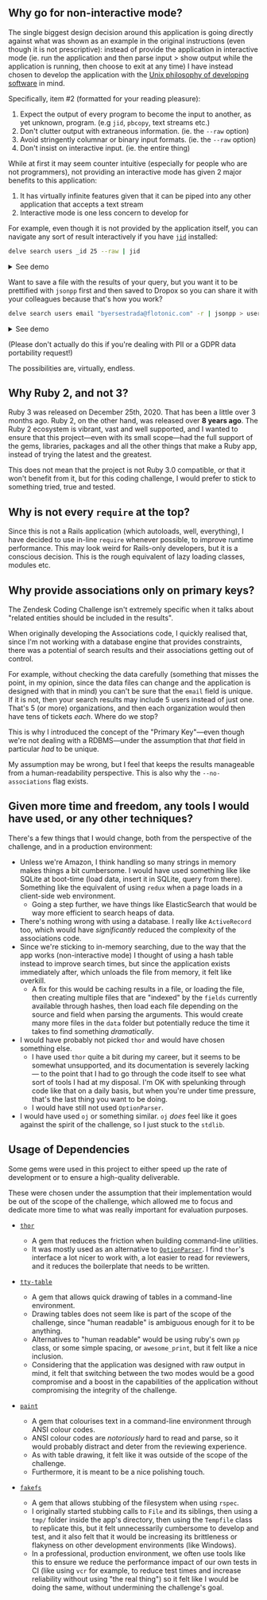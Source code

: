 
## Why go for non-interactive mode?

The single biggest design decision around this application is going directly against what was shown as an example
in the original instructions (even though it is not prescriptive): instead of provide the application in interactive
mode (ie. run the application and then parse input > show output while the application is running, then choose to exit
at any time) I have instead chosen to develop the application with the [Unix philosophy of developing software][unix philosophy]
in mind.

Specifically, item #2 (formatted for your reading pleasure):

1. Expect the output of every program to become the input to another, as yet unknown, program. (e.g `jid`, `pbcopy`, text streams etc.)
2. Don't clutter output with extraneous information. (ie. the `--raw` option)
3. Avoid stringently columnar or binary input formats. (ie. the `--raw` option)
4. Don't insist on interactive input. (ie. the entire thing)

While at first it may seem counter intuitive (especially for people who are not programmers), not providing an
interactive mode has given 2 major benefits to this application:

1. It has virtually infinite features given that it can be piped into any other application that accepts a text stream
2. Interactive mode is one less concern to develop for

For example, even though it is not provided by the application itself, you can navigate any sort of result interactively
if you have [`jid`][jid] installed:

```bash
delve search users _id 25 --raw | jid
```

<details>
  <summary>See demo</summary>
</details>

Want to save a file with the results of your query, but you want it to be prettified with `jsonpp` first and then saved
to Dropox so you can share it with your colleagues because that's how you work?

```bash
delve search users email "byersestrada@flotonic.com" -r | jsonpp > user.json && cp ./user.json ~/Dropbox/user.json
```

<details>
  <summary>See demo</summary>
</details>

(Please don't actually do this if you're dealing with PII or a GDPR data portability request!)

The possibilities are, virtually, endless.

## Why Ruby 2, and not 3?

Ruby 3 was released on December 25th, 2020. That has been a little over 3 months ago. Ruby 2, on the other hand, was
released over **8 years ago**. The Ruby 2 ecosystem is vibrant, vast and well supported, and I wanted to ensure that
this project—even with its small scope—had the full support of the gems, libraries, packages and all the other
things that make a Ruby app, instead of trying the latest and the greatest.

This does not mean that the project is not Ruby 3.0 compatible, or that it won't benefit from it, but for this
coding challenge, I would prefer to stick to something tried, true and tested.

## Why is not every `require` at the top?

Since this is not a Rails application (which autoloads, well, everything), I have decided to use in-line `require`
whenever possible, to improve runtime performance. This may look weird for Rails-only developers, but it is a conscious
decision. This is the rough equivalent of lazy loading classes, modules etc.

## Why provide associations only on primary keys?

The Zendesk Coding Challenge isn't extremely specific when it talks about "related entities should be included in the
results".

When originally developing the Associations code, I quickly realised that, since I'm not working with a database engine
that provides constraints, there was a potential of search results and their associations getting out of control.

For example, without checking the data carefully (something that misses the point, in my opinion, since the data files
can change and the application is designed with that in mind) you can't be sure that the `email` field is unique. If
it is not, then your search results may include 5 users instead of just one. That's 5 (or more) organizations, and then
each organization would then have tens of tickets _each_. Where do we stop?

This is why I introduced the concept of the "Primary Key"—even though we're not dealing with a RDBMS—under the
assumption that _that_ field in particular _had_ to be unique.

My assumption may be wrong, but I feel that keeps the results manageable from a human-readability perspective. This is
also why the `--no-associations` flag exists.

## Given more time and freedom, any tools I would have used, or any other techniques?

There's a few things that I would change, both from the perspective of the challenge, and in a production environment:

- Unless we're Amazon, I think handling so many strings in memory makes things a bit cumbersome. I would have used
something like like SQLite at boot-time (load data, insert it in SQLite, query from there). Something like the
equivalent of using `redux` when a page loads in a client-side web environment.
  - Going a step further, we have things like ElasticSearch that would be way more efficient to search heaps of data.
- There's nothing wrong with using a database. I really like `ActiveRecord` too, which would have _significantly_ reduced
the complexity of the associations code.
- Since we're sticking to in-memory searching, due to the way that the app works (non-interactive mode) I thought of using
a hash table instead to improve search times, but since the application exists immediately after, which unloads the file
from memory, it felt like overkill.
  - A fix for this would be caching results in a file, or loading the file, then creating 
  multiple files that are "indexed" by the `fields` currently available through hashes, then load each file depending
  on the source and field when parsing the arguments. This would create many more files in the `data` folder but
  potentially reduce the time it takes to find something _dramatically_.
- I would have probably not picked `thor` and would have chosen something else.
  - I have used `thor` quite a bit during my career, but it seems to be somewhat unsupported, and its documentation is
  severely lacking — to the point that I had to go through the code itself to see what sort of tools I had at my
  disposal. I'm OK with spelunking through code like that on a daily basis, but when you're under time pressure, that's
  the last thing you want to be doing.
  - I would have still not used `OptionParser`.
- I would have used `oj` or something similar. `oj` _does_ feel like it goes against the spirit of the challenge, so I
just stuck to the `stdlib`.

## Usage of Dependencies

Some gems were used in this project to either speed up the rate of development or to ensure a high-quality deliverable.

These were chosen under the assumption that their implementation would be out of the scope of the challenge, which
allowed me to focus and dedicate more time to what was really important for evaluation purposes.

- [`thor`][thor]
  - A gem that reduces the friction when building command-line utilities.
  - It was mostly used as an alternative to [`OptionParser`](optionparser). I find `thor`'s interface a lot nicer to
  work with, a lot easier to read for reviewers, and it reduces the boilerplate that needs to be written.

- [`tty-table`][tty-table]
  - A gem that allows quick drawing of tables in a command-line environment.
  - Drawing tables does not seem like is part of the scope of the challenge, since "human readable" is ambiguous enough
  for it to be anything.
  - Alternatives to "human readable" would be using ruby's own `pp` class, or some simple spacing, or `awesome_print`,
  but it felt like a nice inclusion.
  - Considering that the application was designed with raw output in mind, it felt that switching between the two modes
  would be a good compromise and a boost in the capabilities of the application without compromising the integrity of
  the challenge.

- [`paint`][paint]
  - A gem that colourises text in a command-line environment through ANSI colour codes.
  - ANSI colour codes are _notoriously_ hard to read and parse, so it would probably distract and deter from the
  reviewing experience.
  - As with table drawing, it felt like it was outside of the scope of the challenge.
  - Furthermore, it is meant to be a nice polishing touch.

- [`fakefs`][fakefs]
  - A gem that allows stubbing of the filesystem when using `rspec`.
  - I originally started stubbing calls to `File` and its siblings, then using a `tmp/` folder inside
  the app's directory, then using the `Tempfile` class to replicate this, but it felt unnecessarily cumbersome to
  develop and test, and it also felt that it would be increasing its brittleness or flakyness on other development
  environments (like Windows).
  - In a professional, production environment, we often use tools like this to ensure we reduce the performance impact
  of our own tests in CI (like using `vcr` for example, to reduce test times and increase reliability without using
  "the real thing") so it felt like I would be doing the same, without undermining the challenge's goal.

[thor]: https://github.com/erikhuda/thor
[optionparser]: https://ruby-doc.org/stdlib-2.7.2/libdoc/optparse/rdoc/OptionParser.html
[tty-table]: https://github.com/piotrmurach/tty-table
[paint]: https://github.com/janlelis/paint
[fakefs]: https://github.com/fakefs/fakefs
[unix philosophy]: https://en.wikipedia.org/wiki/Unix_philosophy
[jid]: https://github.com/simeji/jid
